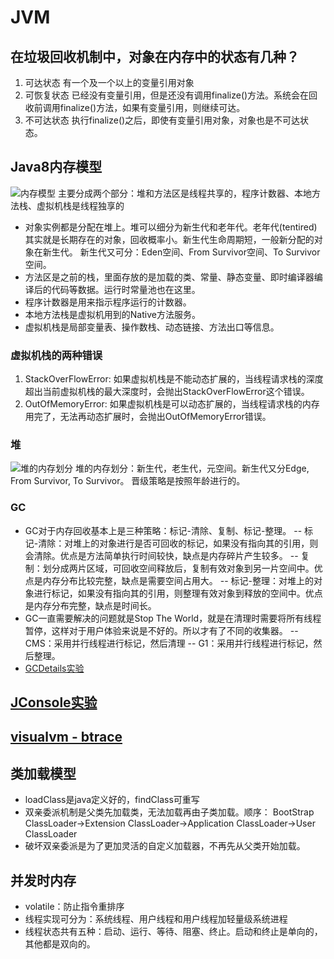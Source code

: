 # JVM
## 在垃圾回收机制中，对象在内存中的状态有几种？
1. 可达状态
有一个及一个以上的变量引用对象
2. 可恢复状态
已经没有变量引用，但是还没有调用finalize()方法。系统会在回收前调用finalize()方法，如果有变量引用，则继续可达。
3. 不可达状态
执行finalize()之后，即使有变量引用对象，对象也是不可达状态。
## Java8内存模型
![内存模型](https://camo.githubusercontent.com/a66819fd82c6adfa69b368edf3c52b1fa9cdc89d/68747470733a2f2f6d792d626c6f672d746f2d7573652e6f73732d636e2d6265696a696e672e616c6979756e63732e636f6d2f323031392d332f4a564de8bf90e8a18ce697b6e695b0e68daee58cbae59f9f2e706e67)
主要分成两个部分：堆和方法区是线程共享的，程序计数器、本地方法栈、虚拟机栈是线程独享的
- 对象实例都是分配在堆上。堆可以细分为新生代和老年代。老年代(tentired)其实就是长期存在的对象，回收概率小。新生代生命周期短，一般新分配的对象在新生代。
    新生代又可分：Eden空间、From Survivor空间、To Survivor空间。
- 方法区是之前的栈，里面存放的是加载的类、常量、静态变量、即时编译器编译后的代码等数据。运行时常量池也在这里。
- 程序计数器是用来指示程序运行的计数器。
- 本地方法栈是虚拟机用到的Native方法服务。
- 虚拟机栈是局部变量表、操作数栈、动态链接、方法出口等信息。
### 虚拟机栈的两种错误
1. StackOverFlowError: 如果虚拟机栈是不能动态扩展的，当线程请求栈的深度超出当前虚拟机栈的最大深度时，会抛出StackOverFlowError这个错误。
2. OutOfMemoryError: 如果虚拟机栈是可以动态扩展的，当线程请求栈的内存用完了，无法再动态扩展时，会抛出OutOfMemoryError错误。
### 堆
![堆的内存划分](https://camo.githubusercontent.com/7d491b6a124ab6ac5142ea5ab3525b6f51f69b66/68747470733a2f2f6d792d626c6f672d746f2d7573652e6f73732d636e2d6265696a696e672e616c6979756e63732e636f6d2f323031392d31312f4a564d2545352541302538362545352538362538352545352541442539382545372542422539332545362539452538342d6a646b382e6a7067)
堆的内存划分：新生代，老生代，元空间。新生代又分Edge, From Survivor, To Survivor。
晋级策略是按照年龄进行的。
### GC
- GC对于内存回收基本上是三种策略：标记-清除、复制、标记-整理。
-- 标记-清除：对堆上的对象进行是否可回收的标记，如果没有指向其的引用，则会清除。优点是方法简单执行时间较快，缺点是内存碎片产生较多。
-- 复制：划分成两片区域，可回收空间释放后，复制有效对象到另一片空间中。优点是内存分布比较完整，缺点是需要空间占用大。
-- 标记-整理：对堆上的对象进行标记，如果没有指向其的引用，则整理有效对象到释放的空间中。优点是内存分布完整，缺点是时间长。
- GC一直需要解决的问题就是Stop The World，就是在清理时需要将所有线程暂停，这样对于用户体验来说是不好的。所以才有了不同的收集器。
-- CMS：采用并行线程进行标记，然后清理
-- G1：采用并行线程进行标记，然后整理。
- [GCDetails实验](../../src/main/java/com/vaga/java/jvm/gc/testAllocation.java)
## [JConsole实验](../../src/main/java/com/vaga/java/jvm/jconsole/MonitoringTest.java)
## [visualvm - btrace](../../src/main/java/com/vaga/java/jvm/visualvm/btrace/BTraceTest.java)
## 类加载模型
- loadClass是java定义好的，findClass可重写
- 双亲委派机制是父类先加载类，无法加载再由子类加载。顺序：
BootStrap ClassLoader->Extension ClassLoader->Application ClassLoader->User ClassLoader
- 破坏双亲委派是为了更加灵活的自定义加载器，不再先从父类开始加载。
## 并发时内存
- volatile：防止指令重排序
- 线程实现可分为：系统线程、用户线程和用户线程加轻量级系统进程
- 线程状态共有五种：启动、运行、等待、阻塞、终止。启动和终止是单向的，其他都是双向的。